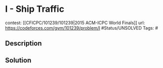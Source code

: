 # I - Ship Traffic

contest: [[CFICPC/101239/101239|2015 ACM-ICPC World Finals]]
url: https://codeforces.com/gym/101239/problem/I
#Status/UNSOLVED
Tags: #

## Description

## Solution


